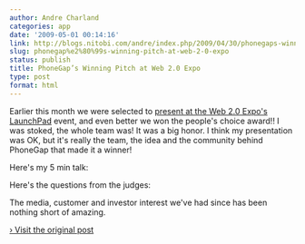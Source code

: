 ```yaml
---
author: Andre Charland
categories: app
date: '2009-05-01 00:14:16'
link: http://blogs.nitobi.com/andre/index.php/2009/04/30/phonegaps-winning-pitch-at-web-20-expo/
slug: phonegap%e2%80%99s-winning-pitch-at-web-2-0-expo
status: publish
title: PhoneGap’s Winning Pitch at Web 2.0 Expo
type: post
format: html
---
```


Earlier this month we were selected to [present at the Web 2.0 Expo's LaunchPad](http://blogs.nitobi.com/andre/index.php/2009/03/30/phonegap-selected-as-a-launch-pad-finalist-at-web-20-expo/) event, and even better we won the people's choice award!! I was stoked, the whole team was! It was a big honor. I think my presentation was OK, but it's really the team, the idea and the community behind PhoneGap that made it a winner!

Here's my 5 min talk:

Here's the questions from the judges:

The media, customer and investor interest we've had since has been nothing short of amazing.

[› Visit the original post](http://blogs.nitobi.com/andre/index.php/2009/04/30/phonegaps-winning-pitch-at-web-20-expo/)
